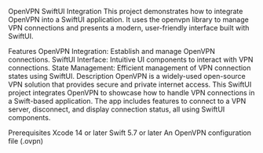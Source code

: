 OpenVPN SwiftUI Integration
This project demonstrates how to integrate OpenVPN into a SwiftUI application. It uses the openvpn library to manage VPN connections and presents a modern, user-friendly interface built with SwiftUI.

Features
OpenVPN Integration: Establish and manage OpenVPN connections.
SwiftUI Interface: Intuitive UI components to interact with VPN connections.
State Management: Efficient management of VPN connection states using SwiftUI.
Description
OpenVPN is a widely-used open-source VPN solution that provides secure and private internet access. This SwiftUI project integrates OpenVPN to showcase how to handle VPN connections in a Swift-based application. The app includes features to connect to a VPN server, disconnect, and display connection status, all using SwiftUI components.

Prerequisites
Xcode 14 or later
Swift 5.7 or later
An OpenVPN configuration file (.ovpn)
